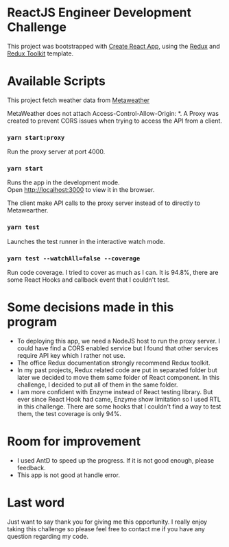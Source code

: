 # ReactJS Engineer Development Challenge

This project was bootstrapped with [Create React App](https://github.com/facebook/create-react-app), using the [Redux](https://redux.js.org/) and [Redux Toolkit](https://redux-toolkit.js.org/) template.

# Available Scripts

This project fetch weather data from [Metaweather](https://www.metaweather.com/)

MetaWeather does not attach Access-Control-Allow-Origin: *.
A Proxy was created to prevent CORS issues when trying to access the API from a client.

### `yarn start:proxy`

Run the proxy server at port 4000.
### `yarn start`

Runs the app in the development mode.<br />
Open [http://localhost:3000](http://localhost:3000) to view it in the browser.

The client make API calls to the proxy server instead of to directly to Metawearther.

### `yarn test`

Launches the test runner in the interactive watch mode.
### `yarn test --watchAll=false --coverage`

Run code coverage. I tried to cover as much as I can. It is 94.8%, there are some React Hooks and callback event that I couldn't test.
# Some decisions made in this program

- To deploying this app, we need a NodeJS host to run the proxy server. I could have find a CORS enabled service but I found that other services require API key which I rather not use.
- The office Redux documentation strongly recommend Redux toolkit.
- In my past projects, Redux related code are put in separated folder but later we decided to move them same folder of React component. In this challenge, I decided to put all of them in the same folder.
- I am more confident with Enzyme instead of React testing library. But ever since React Hook had came, Enzyme show limitation so I used RTL in this challenge. There are some hooks that I couldn't find a way to test them, the test coverage is only 94%.

# Room for improvement
- I used AntD to speed up the progress. If it is not good enough, please feedback.
- This app is not good at handle error.

# Last word
Just want to say thank you for giving me this opportunity. I really enjoy taking this challenge so please feel free to contact me if you have any question regarding my code.